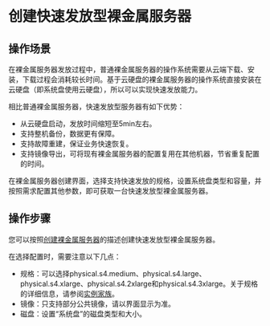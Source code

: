 # 创建快速发放型裸金属服务器<a name="bms_umn_0004"></a>

## 操作场景<a name="section3085770410423"></a>

在裸金属服务器发放过程中，普通裸金属服务器的操作系统需要从云端下载、安装，下载过程会消耗较长时间。基于云硬盘的裸金属服务器的操作系统直接安装在云硬盘（即系统盘使用云硬盘），所以可以实现快速发放能力。

相比普通裸金属服务器，快速发放型服务器有如下优势：

-   从云硬盘启动，发放时间缩短至5min左右。
-   支持整机备份，数据更有保障。
-   支持故障重建，保证业务快速恢复。
-   支持镜像导出，可将现有裸金属服务器的配置复用在其他机器，节省重复配置的时间。

在裸金属服务器创建界面，选择支持快速发放的规格，设置系统盘类型和容量，并按照需求配置其他参数，即可获取一台快速发放型裸金属服务器。

## 操作步骤<a name="section3498539110333"></a>

您可以按照[创建裸金属服务器](创建裸金属服务器.md)的描述创建快速发放型裸金属服务器。

在选择配置时，需要注意以下几点：

-   规格：可以选择physical.s4.medium、physical.s4.large、physical.s4.xlarge、physical.s4.2xlarge和physical.s4.3xlarge。关于规格的详细信息，请参阅[实例家族](https://support.huaweicloud.com/productdesc-bms/bms_01_0003.html)。
-   镜像：只支持部分公共镜像，请以界面显示为准。
-   磁盘：设置“系统盘”的磁盘类型和大小。

